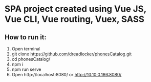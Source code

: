 # SPA project created using Vue JS, Vue CLI, Vue routing, Vuex, SASS
## How to run it:
1. Open terminal
2. git clone https://github.com/dreadlocker/phonesCatalog.git
3. cd phonesCatalog/
4. npm i
5. npm run serve
6. Open http://localhost:8080/ or http://10.10.0.186:8080/
